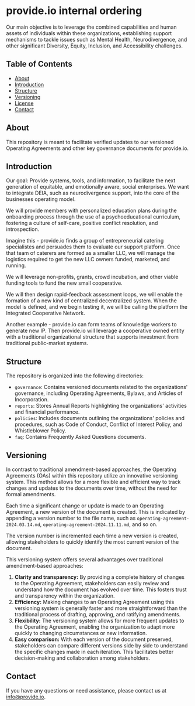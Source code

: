 # provide.io internal ordering

Our main objective is to leverage the combined capabilities and human assets of individuals within these organizations, establishing support mechanisms to tackle issues such as Mental Health, Neurodivergence, and other significant Diversity, Equity, Inclusion, and Accessibility challenges.

## Table of Contents

* [About](#about)
* [Introduction](#introduction)
* [Structure](#structure)
* [Versioning](#versioning)
* [License](#license)
* [Contact](#contact)

## About

This repository is meant to facilitate verified updates to our versioned Operating Agreements and other key governance documents for provide.io.

## Introduction

Our goal: Provide systems, tools, and information, to facilitate the next generation of equitable, and emotionally aware, social enterprises. We want to integrate DEIA, such as neurodivergence support, into the core of the businesses operating model.

We will provide members with personalized education plans during the onboarding process through the use of a psychoeducational curriculum, fostering a culture of self-care, positive conflict resolution, and introspection.

Imagine this - provide.io finds a group of entrepreneurial catering specialistes and persuades them to evaluate our support platform. Once that team of caterers are formed as a smaller LLC, we will manage the logistics required to get the new LLC owners funded, marketed, and running.

We will leverage non-profits, grants, crowd incubation, and other viable funding tools to fund the new small cooperative.

We will then design rapid-feedback assessment loops, we will enable the formation of a new kind of centralized decentralized system. When the model is defined, and we begin testing it, we will be calling the platform the Integrated Cooperative Network.

Another example - provide.io can form teams of knowledge workers to generate new IP. Then provide.io will leverage a cooperative owned entity with a traditional organizational structure that supports investment from traditional public-market systems.

## Structure

The repository is organized into the following directories:

* `governance`: Contains versioned documents related to the organizations' governance, including Operating Agreements, Bylaws, and Articles of Incorporation.
* `reports`: Stores Annual Reports highlighting the organizations' activities and financial performance.
* `policies`: Includes documents outlining the organizations' policies and procedures, such as Code of Conduct, Conflict of Interest Policy, and Whistleblower Policy.
* `faq`: Contains Frequently Asked Questions documents.

## Versioning

In contrast to traditional amendment-based approaches, the Operating Agreements (OAs) within this repository utilize an innovative versioning system. This method allows for a more flexible and efficient way to track changes and updates to the documents over time, without the need for formal amendments.

Each time a significant change or update is made to an Operating Agreement, a new version of the document is created. This is indicated by appending a version number to the file name, such as `operating-agreement-2024.03.14.md`, `operating-agreement-2024.11.11.md`, and so on.

The version number is incremented each time a new version is created, allowing stakeholders to quickly identify the most current version of the document.

This versioning system offers several advantages over traditional amendment-based approaches:

1. **Clarity and transparency:** By providing a complete history of changes to the Operating Agreement, stakeholders can easily review and understand how the document has evolved over time. This fosters trust and transparency within the organization.
2. **Efficiency:** Making changes to an Operating Agreement using this versioning system is generally faster and more straightforward than the traditional process of drafting, approving, and ratifying amendments.
3. **Flexibility:** The versioning system allows for more frequent updates to the Operating Agreement, enabling the organization to adapt more quickly to changing circumstances or new information.
4. **Easy comparison:** With each version of the document preserved, stakeholders can compare different versions side by side to understand the specific changes made in each iteration. This facilitates better decision-making and collaboration among stakeholders.

## Contact

If you have any questions or need assistance, please contact us at [info@provide.io](mailto:info@provide.io).
  
